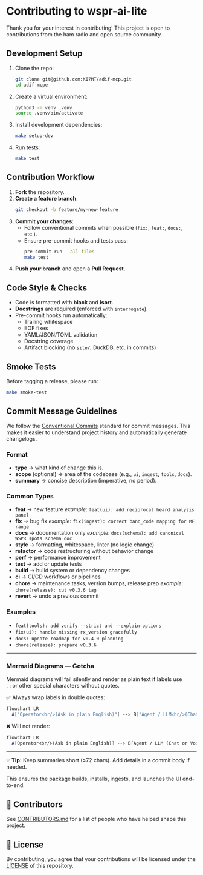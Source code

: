 # Contributing to wspr-ai-lite

Thank you for your interest in contributing!
This project is open to contributions from the ham radio and open source community.

## Development Setup

1. Clone the repo:
   ```bash
   git clone git@github.com:KI7MT/adif-mcp.git
   cd adif-mcpe
   ```

2. Create a virtual environment:
   ```bash
   python3 -m venv .venv
   source .venv/bin/activate
   ```

3. Install development dependencies:
   ```bash
   make setup-dev
   ```

4. Run tests:
   ```bash
   make test
   ```

## Contribution Workflow

1. **Fork** the repository.
2. **Create a feature branch**:
   ```bash
   git checkout -b feature/my-new-feature
   ```
3. **Commit your changes**:
   - Follow conventional commits when possible (`fix:`, `feat:`, `docs:`, etc.).
   - Ensure pre-commit hooks and tests pass:
     ```bash
     pre-commit run --all-files
     make test
     ```
4. **Push your branch** and open a **Pull Request**.

## Code Style & Checks

- Code is formatted with **black** and **isort**.
- **Docstrings** are required (enforced with `interrogate`).
- Pre-commit hooks run automatically:
  - Trailing whitespace
  - EOF fixes
  - YAML/JSON/TOML validation
  - Docstring coverage
  - Artifact blocking (no `site/`, DuckDB, etc. in commits)

## Smoke Tests

Before tagging a release, please run:

```bash
make smoke-test
```

## Commit Message Guidelines

We follow the [Conventional Commits](https://www.conventionalcommits.org/) standard for commit messages.
This makes it easier to understand project history and automatically generate changelogs.

### Format
- **type** → what kind of change this is.
- **scope** (optional) → area of the codebase (e.g., `ui`, `ingest`, `tools`, `docs`).
- **summary** → concise description (imperative, no period).

### Common Types
- **feat** → new feature
  _example_: `feat(ui): add reciprocal heard analysis panel`
- **fix** → bug fix
  _example_: `fix(ingest): correct band_code mapping for MF range`
- **docs** → documentation only
  _example_: `docs(schema): add canonical WSPR spots schema doc`
- **style** → formatting, whitespace, linter (no logic change)
- **refactor** → code restructuring without behavior change
- **perf** → performance improvement
- **test** → add or update tests
- **build** → build system or dependency changes
- **ci** → CI/CD workflows or pipelines
- **chore** → maintenance tasks, version bumps, release prep
  _example_: `chore(release): cut v0.3.6 tag`
- **revert** → undo a previous commit

### Examples
- `feat(tools): add verify --strict and --explain options`
- `fix(ui): handle missing rx_version gracefully`
- `docs: update roadmap for v0.4.0 planning`
- `chore(release): prepare v0.3.6`

---

### Mermaid Diagrams — Gotcha

Mermaid diagrams will fail silently and render as plain text if labels use <br/>, : or other special characters without quotes.

✅ Always wrap labels in double quotes:

```bash
flowchart LR
  A["Operator<br/>(Ask in plain English)"] --> B["Agent / LLM<br/>(Chat or Voice)"]
```

❌ Will not render:
```bash
flowchart LR
  A[Operator<br/>(Ask in plain English)] --> B[Agent / LLM (Chat or Voice)]
  ```

---

💡 **Tip:** Keep summaries short (≤72 chars). Add details in a commit body if needed.

This ensures the package builds, installs, ingests, and launches the UI end-to-end.

## 👥 Contributors

See [CONTRIBUTORS.md](CONTRIBUTORS.md) for a list of people who have helped shape this project.

## 📜 License

By contributing, you agree that your contributions will be licensed under the [LICENSE](LICENSE) of this repository.
